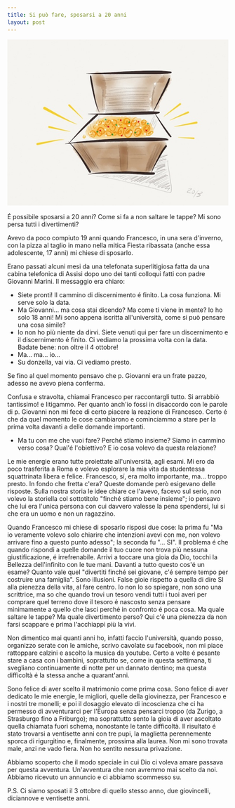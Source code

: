 ```yaml
---
title: Si può fare, sposarsi a 20 anni
layout: post
---
```


<img src="/img/posts/tesoro.jpg">

<!-- INIZIO -->
É possibile sposarsi a 20 anni? Come si fa a non saltare le tappe? Mi sono persa tutti i divertimenti?
<!-- FINE -->

Avevo da poco compiuto 19 anni quando Francesco, in una sera d'inverno, con la pizza al taglio in mano nella mitica Fiesta ribassata (anche essa adolescente, 17 anni) mi chiese di sposarlo.

Erano passati alcuni mesi da una telefonata superlitigiosa fatta da una cabina telefonica di Assisi dopo uno dei tanti colloqui fatti con padre Giovanni Marini. Il messaggio era chiaro: 
- Siete pronti! Il cammino di discernimento é finito. La cosa funziona. Mi serve solo la data.
- Ma Giovanni... ma cosa stai dicendo? Ma come ti viene in mente? Io ho solo 18 anni! Mi sono appena iscritta all'università, come si può pensare una cosa simile?
- Io non ho più niente da dirvi. Siete venuti qui per fare un discernimento e il discernimento é finito. Ci vediamo la prossima volta con la data. Badate bene: non oltre il 4 ottobre!
- Ma... ma... io...
- Su donzella, vai via. Ci vediamo presto.

Se fino al quel momento pensavo che p. Giovanni era un frate pazzo, adesso ne avevo piena conferma.

Confusa e stravolta, chiamai Francesco per raccontargli tutto. Si arrabbiò tantissimo! e litigammo. Per quanto anch'io fossi in disaccordo con le parole di p. Giovanni non mi fece di certo piacere la reazione di Francesco. Certo é che da quel momento le cose cambiarono e cominciammo a stare per la prima volta davanti a delle domande importanti.

- Ma tu con me che vuoi fare? Perché stiamo insieme? Siamo in cammino verso cosa? Qual'é l'obiettivo? E io cosa volevo da questa relazione?

Le mie energie erano tutte proiettate all'università, agli esami. Mi ero da poco trasferita a Roma e volevo esplorare la mia vita da studentessa squattrinata libera e felice. Francesco, sí, era molto importante, ma... troppo presto. In fondo che fretta c'era?
Queste domande però esigevano delle risposte. Sulla nostra storia le idee chiare ce l'avevo, facevo sul serio, non volevo la storiella col sottotitolo "finché stiamo bene insieme"; io pensavo che lui era l'unica persona con cui davvero valesse la pena spendersi, lui si che era un uomo e non un ragazzino.

Quando Francesco mi chiese di sposarlo risposi due cose: la prima fu "Ma io veramente volevo solo chiarire che intenzioni avevi con me, non volevo arrivare fino a questo punto adesso"; la seconda fu "... SI".
Il problema é che quando rispondi a quelle domande il tuo cuore non trova più nessuna giustificazione, é irrefrenabile. Arrivi a toccare una gioia da Dio, tocchi la Bellezza dell'infinito con le tue mani. Davanti a tutto questo cos'é un esame? Quanto vale quel "divertiti finché sei giovane, c'é sempre tempo per costruire una famiglia". Sono illusioni. False gioie rispetto a quella di dire SI alla pienezza della vita, al fare centro. Io non lo so spiegare, non sono una scrittrice, ma so che quando trovi un tesoro vendi tutti i tuoi averi per comprare quel terreno dove il tesoro é nascosto senza pensare minimamente a quello che lasci perché in confronto é poca cosa. Ma quale saltare le tappe? Ma quale divertimento perso? Qui c'é una pienezza da non farsi scappare e prima l'acchiappi più la vivi.

Non dimentico mai quanti anni ho, infatti faccio l'università, quando posso, organizzo serate con le amiche, scrivo cavolate su facebook, non mi piace rattoppare calzini e ascolto la musica da youtube. Certo a volte é pesante stare a casa con i bambini, soprattutto se, come in questa settimana, ti svegliano continuamente di notte per un dannato dentino; ma questa difficoltà é la stessa anche a quarant'anni.

Sono felice di aver scelto il matrimonio come prima cosa. Sono felice di aver dedicato le mie energie, le migliori, quelle della giovinezza, per Francesco e i nostri tre monelli; e poi il dosaggio elevato di incoscienza che ci ha permesso di avventurarci per l'Europa senza pensarci troppo (da Zurigo, a Strasburgo fino a Friburgo); ma soprattutto sento la gioia di aver ascoltato quella chiamata fuori schema, nonostante le tante difficoltà. Il risultato é stato trovarsi a ventisette anni con tre pupi, la maglietta perennemente sporca di rigurgitino e, finalmente, prossima alla laurea. Non mi sono trovata male, anzi ne vado fiera. Non ho sentito nessuna privazione.

Abbiamo scoperto che il modo speciale in cui Dio ci voleva amare passava per questa avventura. Un'avventura che non avremmo mai scelto da noi. Abbiamo ricevuto un annuncio e ci abbiamo scommesso su.

P.S.
Ci siamo sposati il 3 ottobre di quello stesso anno, due giovincelli, diciannove e ventisette anni.
